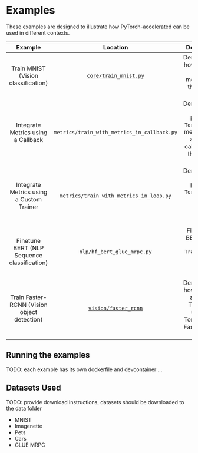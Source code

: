 # Examples

These examples are designed to illustrate how PyTorch-accelerated can be used in different contexts.

Example | Location | Description | Dataset
:---:|:---:|:---:|:---:
Train MNIST (Vision classification)| [`core/train_mnist.py`](core/train_mnist.py) | Demonstrates how to train a custom model using the default Trainer | MNIST (included with TorchVision)
Integrate Metrics using a Callback| `metrics/train_with_metrics_in_callback.py` | Demonstrates how to integrate `TorchMetrics` metrics using a custom callback with the default Trainer| MNIST
Integrate Metrics using a Custom Trainer| `metrics/train_with_metrics_in_loop.py` | Demonstrates how to integrate  `TorchMetrics` metrics, using a custom Trainer | MNIST
Finetune BERT (NLP Sequence classification) | `nlp/hf_bert_glue_mrpc.py` | Finetunes a BERT model from `Transformers` using a custom Trainer | GLUE MRPC (included with `Datasets`)
Train Faster-RCNN (Vision object detection)| [`vision/faster_rcnn`](vision/faster_rcnn/train_cars.py) | Demonstrates how to create a custom Trainer for use with TorchVision's Faster-RCNN model | Cars (object detection)


## Running the examples

TODO: each example has its own dockerfile and devcontainer ...


## Datasets Used

TODO: provide download instructions, datasets should be downloaded to the data folder

- MNIST
- Imagenette
- Pets
- Cars
- GLUE MRPC